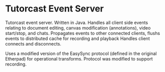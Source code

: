 Tutorcast Event Server
==========
Tutorcast event server. Written in Java. 
Handles all client side events relating to document editing, canvas modification (annotations), video start/stop, and chats.
Propagates events to other connected clients, flushs events to distributed cache for recording and  playback
Handles client connects and disconnects.

Uses a modified version of the EasySync protocol (defined in the original Etherpad) for operational transforms. Protocol was modified to support recording.
